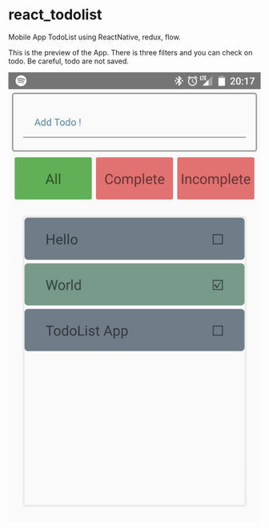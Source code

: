 # react_todolist
Mobile App TodoList using ReactNative, redux, flow.

This is the preview of the App. There is three filters and you can check on todo.
Be careful, todo are not saved.

![alt tag](https://github.com/Liroo/react_todolist/blob/master/todoApp.png)
